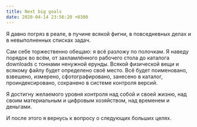 ```yaml
---
title: Next big goals
date: 2020-04-14 23:56:20 +0300
---
```

Я давно погряз в реале, в пучине всякой фигни, в повседневных делах и в невыполненных списках задач.

Сам себе торжественно обещаю: я всё разложу по полочкам. Я наведу порядок во всём, от захламлённого рабочего стола до каталога downloads с тоннами ненужной ерунды. Всякой физической вещи и всякому файлу будет определено своё место. Всё будет поименовано, взвешено, измерено, сфотографировано, занесено в каталог, проиндексировано, сохранено в системе контроля версий.

Я достигну желаемого уровня контроля над собой и своей жизню, над своим материальным и цифровым хозяйством, над временем и деньгами.

И после этого я вернусь к вопросу о следующих больших целях.
